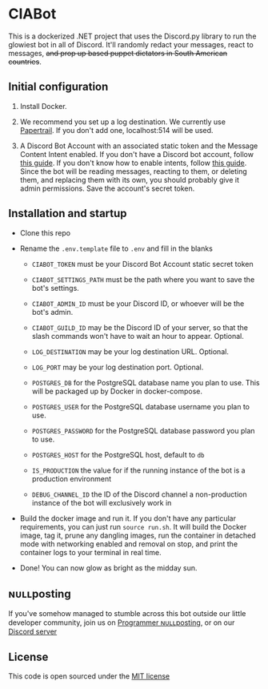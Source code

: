# CIABot

This is a dockerized .NET project that uses the Discord.py library to run the glowiest bot in all of Discord. It'll randomly redact your messages, react to messages, ~~and prop up based puppet dictators in South American countries~~.

## Initial configuration

1. Install Docker.

2. We recommend you set up a log destination. We currently use [Papertrail](https://www.papertrail.com/). If you don't add one, localhost:514 will be used.

3. A Discord Bot Account with an associated static token and the Message Content Intent enabled. If you don't have a Discord bot account, follow [this guide](https://discordpy.readthedocs.io/en/latest/discord.html). If you don't know how to enable intents, follow [this guide](https://discordpy.readthedocs.io/en/latest/intents.html). Since the bot will be reading messages, reacting to them, or deleting them, and replacing them with its own, you should probably give it admin permissions. Save the account's secret token.

## Installation and startup

- Clone this repo

- Rename the `.env.template` file to `.env` and fill in the blanks

  - `CIABOT_TOKEN` must be your Discord Bot Account static secret token

  - `CIABOT_SETTINGS_PATH` must be the path where you want to save the bot's settings.

  - `CIABOT_ADMIN_ID` must be your Discord ID, or whoever will be the bot's admin.

  - `CIABOT_GUILD_ID` may be the Discord ID of your server, so that the slash commands won't have to wait an hour to appear. Optional.

  - `LOG_DESTINATION` may be your log destination URL. Optional.

  - `LOG_PORT` may be your log destination port. Optional.

  - `POSTGRES_DB` for the PostgreSQL database name you plan to use. This will be packaged up by Docker in docker-compose.
  
  - `POSTGRES_USER` for the PostgreSQL database username you plan to use.
  
  - `POSTGRES_PASSWORD` for the PostgreSQL database password you plan to use.
  
  - `POSTGRES_HOST` for the PostgreSQL host, default to `db`
  
  - `IS_PRODUCTION` the value for if the running instance of the bot is a production environment

  - `DEBUG_CHANNEL_ID` the ID of the Discord channel a non-production instance of the bot will exclusively work in

- Build the docker image and run it. If you don't have any particular requirements, you can just run `source run.sh`. It will build the Docker image, tag it, prune any dangling images, run the container in detached mode with networking enabled and removal on stop, and print the container logs to your terminal in real time.

- Done! You can now glow as bright as the midday sun.

## ɴᴜʟʟposting
If you've somehow managed to stumble across this bot outside our little developer community, join us on [Programmer ɴᴜʟʟposting](https://www.facebook.com/groups/programmer.nullposting), or on our [Discord server](https://discord.gg/nullclub)

## License

This code is open sourced under the [MIT license](LICENSE)
